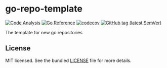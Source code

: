 # go-repo-template

[![Code Analysis](https://github.com/sv-tools/go-repo-template/actions/workflows/checks.yaml/badge.svg)](https://github.com/sv-tools/go-repo-template/actions/workflows/checks.yaml)
[![Go Reference](https://pkg.go.dev/badge/github.com/sv-tools/go-repo-template.svg)](https://pkg.go.dev/github.com/sv-tools/go-repo-template)
[![codecov](https://codecov.io/gh/sv-tools/go-repo-template/branch/main/graph/badge.svg?token=0XVOTDR1CW)](https://codecov.io/gh/sv-tools/go-repo-template)
[![GitHub tag (latest SemVer)](https://img.shields.io/github/v/tag/sv-tools/go-repo-template?style=flat)](https://github.com/sv-tools/go-repo-template/releases)

The template for new go repositories


## License

MIT licensed. See the bundled [LICENSE](LICENSE) file for more details.
